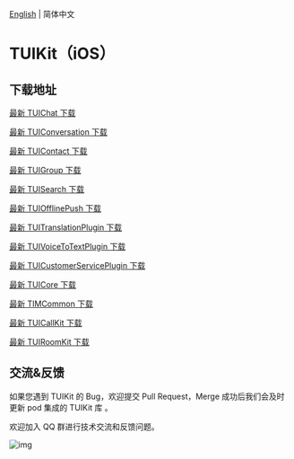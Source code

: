 [English](./README.md) | 简体中文

# TUIKit（iOS）

## 下载地址

[最新 TUIChat 下载](https://im.sdk.cloud.tencent.cn/download/tuikit/7.6.5011/ios/TUIChat.zip)

[最新 TUIConversation 下载](https://im.sdk.cloud.tencent.cn/download/tuikit/7.6.5011/ios/TUIConversation.zip)

[最新 TUIContact 下载](https://im.sdk.cloud.tencent.cn/download/tuikit/7.6.5011/ios/TUIContact.zip)

[最新 TUIGroup 下载](https://im.sdk.cloud.tencent.cn/download/tuikit/7.6.5011/ios/TUIGroup.zip)

[最新 TUISearch 下载](https://im.sdk.cloud.tencent.cn/download/tuikit/7.6.5011/ios/TUISearch.zip)

[最新 TUIOfflinePush 下载](https://im.sdk.cloud.tencent.cn/download/tuikit/7.6.5011/ios/TUIOfflinePush.zip)

[最新 TUITranslationPlugin 下载](https://im.sdk.cloud.tencent.cn/download/tuikit/7.6.5011/ios/TUITranslationPlugin.zip)

[最新 TUIVoiceToTextPlugin 下载](https://im.sdk.cloud.tencent.cn/download/tuikit/7.6.5011/ios/TUIVoiceToTextPlugin.zip)

[最新 TUICustomerServicePlugin 下载](https://im.sdk.cloud.tencent.cn/download/tuikit/7.6.5011/ios/TUICustomerServicePlugin.zip)

[最新 TUICore 下载](https://im.sdk.cloud.tencent.cn/download/tuikit/7.6.5011/ios/TUICore.zip)

[最新 TIMCommon 下载](https://im.sdk.cloud.tencent.cn/download/tuikit/7.6.5011/ios/TIMCommon.zip)

[最新 TUICallKit 下载](https://im.sdk.cloud.tencent.cn/download/tuikit/7.6.5011/ios/TUICallKit.zip)

[最新 TUIRoomKit 下载](https://im.sdk.cloud.tencent.cn/download/tuikit/7.6.5011/ios/TUIRoomKit.zip)


## 交流&反馈

如果您遇到 TUIKit 的 Bug，欢迎提交  Pull Request，Merge 成功后我们会及时更新 pod 集成的 TUIKit 库 。

欢迎加入 QQ 群进行技术交流和反馈问题。

![img]( https://im.sdk.qcloud.com/tools/resource/officialwebsite/pictures/doc_tuikit_qq_group.jpg)